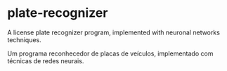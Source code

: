 plate-recognizer
================

A license plate recognizer program, implemented with neuronal networks techniques.

Um programa reconhecedor de placas de veículos, implementado com técnicas de redes neurais.
